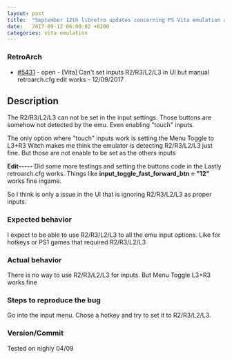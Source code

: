 ```yaml
---
layout: post
title:  "September 12th libretro updates concerning PS Vita emulation and emulators"
date:   2017-09-12 06:00:02 +0200
categories: vita emulation
---
```


### RetroArch
- [#5431](https://github.com/libretro/RetroArch/issues/5431) - open - [Vita] Can't set inputs R2/R3/L2/L3 in UI but manual retroarch.cfg edit works - 12/09/2017

## Description

The R2/R3/L2/L3 can not be set in the input settings.
Those buttons are somehow not detected by the emu.
Even enabling "touch" inputs.

The only option where "touch" inputs work is setting the Menu Toggle to L3+R3
Witch makes me think the emulator is detecting R2/R3/L2/L3 just fine.
But those are not enable to be set as the others inputs

**Edit-----**
Did some more testings and setting the buttons code in the Lastly retroarch.cfg works.
Things like **input_toggle_fast_forward_btn = "12"** works fine ingame.

So I think is only a issue in the UI that is ignoring R2/R3/L2/L3 as proper inputs.

### Expected behavior

I expect to be able to use R2/R3/L2/L3 to all the emu input options.
Like for hotkeys or PS1 games that required R2/R3/L2/L3

### Actual behavior

There is no way to use R2/R3/L2/L3 for inputs.
But Menu Toggle L3+R3 works fine

### Steps to reproduce the bug

Go into the input menu.
Chose a hotkey and try to set it to  R2/R3/L2/L3.

### Version/Commit
Tested on nighly 04/09


